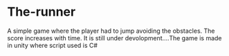 # The-runner
A simple game where the player had to jump avoiding the obstacles. The score increases with time. It is still under devolopment....The game is made in unity where script used is C#
